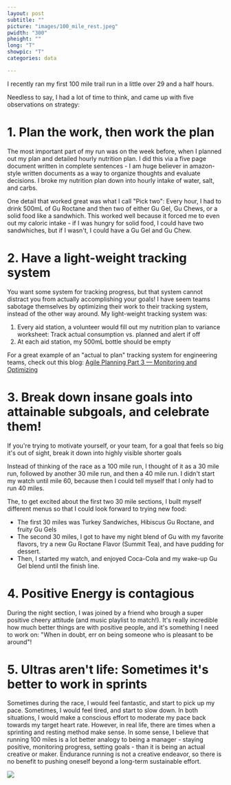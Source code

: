 ```yaml
---
layout: post
subtitle: ""
picture: "images/100_mile_rest.jpeg"
pwidth: "300"
pheight: ""
long: "T"
showpic: "T"
categories: data

---
```


I recently ran my first 100 mile trail run in a little over 29 and a half hours. 

Needless to say, I had a lot of time to think, and came up with five observations on strategy:

# 1. Plan the work, then work the plan 

The most important part of my run was on the week before, when I planned out my plan and detailed hourly nutrition plan. 
I did this via a five page document written in complete sentences - I am huge believer in amazon-style written documents as a way to organize thoughts and evaluate decisions. I broke my nutrition plan down into hourly intake of water, salt, and carbs. 

One detail that worked great was what I call "Pick two": Every hour, I had to drink 500mL of Gu Roctane and then two of either Gu Gel, Gu Chews, or a solid food like a sandwhich. This worked well because it forced me to even out my caloric intake - if I was hungry for solid food, I could have two sandwhiches, but if I wasn't, I could have a Gu Gel and Gu Chew. 



# 2. Have a light-weight tracking system

You want some system for tracking progress, but that system cannot distract you from actually accomplishing your goals! I have seem teams sabotage themselves by optimizing their work to their tracking system, instead of the other way around. My light-weight tracking system was:

1. Every aid station, a volunteer would fill out my nutrition plan to variance worksheet: Track actual consumption vs. planned and alert if off
2. At each aid station, my 500mL bottle should be empty 

For a great example of an "actual to plan" tracking system for engineering teams, check out this blog: [Agile Planning Part 3 — Monitoring and Optimizing](https://bobwilkinson20.medium.com/agile-planning-part-3-monitoring-and-optimizing-e276be036673)

# 3. Break down insane goals into attainable subgoals, and celebrate them!

If you're trying to motivate yourself, or your team, for a goal that feels so big it's out of sight, break it down into highly visible shorter goals

Instead of thinking of the race as a 100 mile run, I thought of it as a 30 mile run, followed by another 30 mile run, and then a 40 mile run. I didn't start my watch until mile 60, because then I could tell myself that I only had to run 40 miles. 

The, to get excited about the first two 30 mile sections, I built myself different menus so that I could look forward to trying new food:

- The first 30 miles was Turkey Sandwiches, Hibiscus Gu Roctane, and fruity Gu Gels
- The second 30 miles, I got to have my night blend of Gu with my favorite flavors, try a new Gu Roctane Flavor (Summit Tea), and have pudding for dessert.
- Then, I started my watch, and enjoyed Coca-Cola and my wake-up Gu Gel blend until the finish line.


# 4. Positive Energy is contagious

During the night section, I was joined by a friend who brough a super positive cheery attitude (and music playlist to match!). It's really incredible how much better things are with positive people, and it's something I need to work on: "When in doubt, err on being someone who is pleasant to be around"!

# 5. Ultras aren't life: Sometimes it's better to work in sprints

Sometimes during the race, I would feel fantastic, and start to pick up my pace. Sometimes, I would feel tired, and start to slow down. In both situations, I would make a conscious effort to moderate my pace back towards my target heart rate. However, in real life, there are times when a sprinting and resting method make sense. In some sense, I believe that running 100 miles is a lot better analogy to being a manager - staying positive, monitoring progress, setting goals - than it is being an actual creative or maker. Endurance running is not a creative endeavor, so there is no benefit to pushing oneself beyond a long-term sustainable effort.



![]("images/100_mile_rest.jpeg")